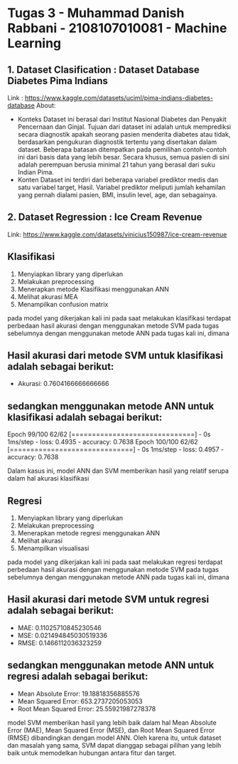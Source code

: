 # Tugas 3 - Muhammad Danish Rabbani - 2108107010081 - Machine Learning

## 1. Dataset Clasification : Dataset Database Diabetes Pima Indians

Link : https://www.kaggle.com/datasets/uciml/pima-indians-diabetes-database
About:

- Konteks
  Dataset ini berasal dari Institut Nasional Diabetes dan Penyakit Pencernaan dan Ginjal. Tujuan dari dataset ini adalah untuk memprediksi secara diagnostik apakah seorang pasien menderita diabetes atau tidak, berdasarkan pengukuran diagnostik tertentu yang disertakan dalam dataset. Beberapa batasan ditempatkan pada pemilihan contoh-contoh ini dari basis data yang lebih besar. Secara khusus, semua pasien di sini adalah perempuan berusia minimal 21 tahun yang berasal dari suku Indian Pima.
- Konten
  Dataset ini terdiri dari beberapa variabel prediktor medis dan satu variabel target, Hasil. Variabel prediktor meliputi jumlah kehamilan yang pernah dialami pasien, BMI, insulin level, age, dan sebagainya.

## 2. Dataset Regression : Ice Cream Revenue

Link: https://www.kaggle.com/datasets/vinicius150987/ice-cream-revenue

## Klasifikasi

1. Menyiapkan library yang diperlukan
2. Melakukan preprocessing
3. Menerapkan metode Klasifikasi menggunakan ANN
4. Melihat akurasi MEA
5. Menampilkan confusion matrix

pada model yang dikerjakan kali ini pada saat melakukan klasifikasi terdapat perbedaan hasil akurasi dengan menggunakan metode SVM pada tugas sebelumnya dengan menggunakan metode ANN pada tugas kali ini, dimana

## Hasil akurasi dari metode SVM untuk klasifikasi adalah sebagai berikut:

- Akurasi: 0.7604166666666666

## sedangkan menggunakan metode ANN untuk klasifikasi adalah sebagai berikut:

Epoch 99/100
62/62 [==============================] - 0s 1ms/step - loss: 0.4935 - accuracy: 0.7638
Epoch 100/100
62/62 [==============================] - 0s 1ms/step - loss: 0.4957 - accuracy: 0.7638

Dalam kasus ini, model ANN dan SVM memberikan hasil yang relatif serupa dalam hal akurasi klasifikasi

## Regresi

1. Menyiapkan library yang diperlukan
2. Melakukan preprocessing
3. Menerapkan metode regresi menggunakan ANN
4. Melihat akurasi
5. Menampilkan visualisasi

pada model yang dikerjakan kali ini pada saat melakukan regresi terdapat perbedaan hasil akurasi dengan menggunakan metode SVM pada tugas sebelumnya dengan menggunakan metode ANN pada tugas kali ini, dimana

## Hasil akurasi dari metode SVM untuk regresi adalah sebagai berikut:

- MAE: 0.11025710845230546
- MSE: 0.021494845030519336
- RMSE: 0.1466112036323259

## sedangkan menggunakan metode ANN untuk regresi adalah sebagai berikut:

- Mean Absolute Error: 19.18818356885576
- Mean Squared Error: 653.2737205053053
- Root Mean Squared Error: 25.55921987278378

model SVM memberikan hasil yang lebih baik dalam hal Mean Absolute Error (MAE), Mean Squared Error (MSE), dan Root Mean Squared Error (RMSE) dibandingkan dengan model ANN. Oleh karena itu, untuk dataset dan masalah yang sama, SVM dapat dianggap sebagai pilihan yang lebih baik untuk memodelkan hubungan antara fitur dan target.
